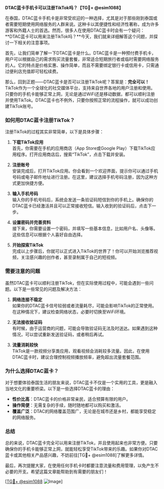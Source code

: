 **DTAC蓝卡手机卡可以注册TikTok吗？【TG💪+ @esim1088】**

在泰国，DTAC蓝卡手机卡是非常受欢迎的一种选择，尤其是对于那些刚到泰国或者需要短期使用网络服务的人群来说。这种卡以其便捷性和经济性著称，成为许多游客和外籍人士的首选。然而，很多人在使用DTAC蓝卡时会有一个疑问：**DTAC蓝卡可以用来注册TikTok吗？**今天，我们就来详细解答这个问题，并探讨一下相关的注意事项。

首先，让我们简单了解一下DTAC蓝卡是什么。DTAC蓝卡是一种预付费手机卡，用户可以根据自己的需求购买流量套餐，非常适合短期旅行者或临时需要网络服务的人。它的特点是价格实惠、操作简单，而且不需要绑定银行卡或信用卡，只需通过便利店充值即可轻松续费。

那么，回到正题——DTAC蓝卡是否可以注册TikTok呢？答案是：**完全可以！** TikTok作为一个全球化的社交媒体平台，支持来自世界各地的用户注册和使用。只要你的手机卡能够正常上网，无论是通过WiFi还是移动数据，都可以顺利注册并使用TikTok。DTAC蓝卡也不例外，只要你按照正常的流程操作，就可以成功创建TikTok账号。

### **如何用DTAC蓝卡注册TikTok？**

注册TikTok的过程其实非常简单，以下是具体步骤：

1. **下载TikTok应用**  
   首先，你需要在手机的应用商店（App Store或Google Play）下载TikTok应用程序。打开应用商店后，搜索“TikTok”，点击下载并安装。

2. **注册账号**  
   安装完成后，打开TikTok应用。你会看到一个欢迎界面，提示你可以通过手机号码或电子邮件地址进行注册。在这里，建议选择手机号码注册，因为这种方式更加快捷方便。

3. **输入手机号码**  
   输入你的手机号码后，系统会发送一条验证码短信到你的手机上。确保你的DTAC蓝卡已经激活并且可以正常接收短信。输入收到的验证码后，点击下一步。

4. **设置密码并完善资料**  
   接下来，你需要设置一个密码，并填写一些基本信息，比如用户名、头像等。这些信息可以根据个人喜好自由选择。

5. **开始探索TikTok**  
   完成以上步骤后，你就可以正式进入TikTok的世界了！你可以开始浏览推荐视频，关注感兴趣的创作者，甚至录制属于自己的短视频。

### **需要注意的问题**

虽然DTAC蓝卡可以顺利注册TikTok，但在实际使用过程中，可能会遇到一些问题。以下是一些常见的问题及解决方法：

1. **网络连接不稳定**  
   如果你的DTAC蓝卡信号较弱或者流量耗尽，可能会影响TikTok的正常使用。在这种情况下，建议检查网络状态，必要时切换至WiFi环境。

2. **无法接收验证码**  
   有时候，由于运营商的问题，可能会导致验证码无法及时送达。如果遇到这种情况，可以尝试重新发送验证码，或者稍后再试。

3. **流量消耗较快**  
   TikTok是一款视频分享类应用，观看视频会消耗较多流量。因此，在使用DTAC蓝卡时，建议合理控制视频播放频率，避免超出流量套餐范围。

### **为什么选择DTAC蓝卡？**

对于想要体验泰国生活的朋友来说，DTAC蓝卡不仅是一个实用的工具，更是融入当地文化的重要桥梁。以下是一些选择DTAC蓝卡的理由：

- **性价比高**：DTAC蓝卡的价格非常亲民，适合预算有限的用户。
- **操作简便**：无需复杂的手续，随时随地都可以购买和激活。
- **覆盖广泛**：DTAC的网络覆盖范围广，无论是在城市还是乡村，都能享受稳定的网络服务。

### **总结**

总的来说，DTAC蓝卡完全可以用来注册TikTok，并且使用起来也非常方便。只要确保你的手机卡能够正常上网，就能轻松享受TikTok带来的乐趣。如果你对DTAC蓝卡或其他相关产品感兴趣，不妨前往[TG💪+ @esim1088]了解更多详情。

最后，再次提醒大家，在使用任何手机卡时都要注意流量和费用管理，以免产生不必要的开支。希望这篇文章能帮助到有需要的朋友们！  

[[TG💪+ @esim1088](https://t.me/s/esim1088) ![Image](https://i.postimg.cc/4NQfJmqS/Snipaste-2025-05-13-00-14-12.png)]